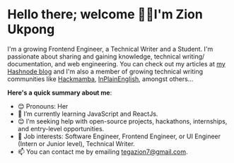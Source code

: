 # Hello there; welcome 👋🏾I'm Zion Ukpong

I'm a growing Frontend Engineer, a Technical Writer and a Student. I'm passionate about sharing and gaining knowledge, technical writing/ documentation, and web engineering. You can check out my articles at [my Hashnode blog](https://techgirltega.hashnode.dev/ ) and I'm also a member of growing technical writing communities like [Hackmamba](https://hackmamba.io/), [InPlainEnglish](https://plainenglish.io/), amongst others...

**Here's a quick summary about me**:

- 😊 Pronouns: Her
- 🌱 I’m currently learning JavaScript and ReactJs.
- 😊 I’m seeking help with open-source projects, hackathons, internships, and entry-level opportunities.
- 💼 Job interests: Software Engineer, Frontend Engineer, or UI Engineer (Intern or Junior level), Technical Writer.
- 📫 You can contact me by emailing tegazion7@gmail.com.





